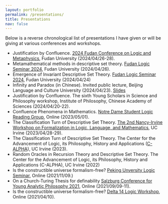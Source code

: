 ```yaml
---
layout: portfolio
permalink: /presentations/
title: Presentations
nav: false
---
```

Below is a reverse chronological list of presentations I have given or will be giving at various conferences and workshops. 

- Justification by Confluence. [2024 Fudan Conference on Logic and Metaphysics](http://logic.fudan.edu.cn/event2024/fclm), Fudan University (2024/04/26-28).
- Metamathematical methods in descriptive set theory. [Fudan Logic Seminar 2024](http://logic.fudan.edu.cn/event2024/seminar), Fudan University (2024/04/26).
- Emergence of Invariant Descriptive Set Theory. [Fudan Logic Seminar 2024](http://logic.fudan.edu.cn/event2024/seminar), Fudan University (2024/04/24)
- Infinity and Paradox (in Chinese). Invited public lecture, Beijing Language and Culture University (2024/04/23). [Slides](infinity_paradox_chinese.pdf)
- Justification by Confluence. The sixth Young Scholars in Science and Philosophy workshop, Institute of Philosophy, Chinese Academy of Sciences (2024/04/20-22).
- Confluence Phenomena in Mathematics. [Notre Dame Student Logic Reading Group](https://sites.nd.edu/yuanshan-li/logic-reading-group/), Online (2023/05/01).
- The Classification Turn of Descriptive Set Theory. [The 2nd Nancy-Irvine Workshop on Formalization in Logic, Language, and Mathematics](https://www.socsci.uci.edu/newsevents/events/2023/2023-04-28-nancy-irvine-workshop.php), UC Irvine (2023/04/28-29).
- The Classification Turn of Descriptive Set Theory. The Center for the Advancement of Logic, its Philosophy, History and Applications ([C-ALPHA](https://www.calpha.socsci.uci.edu/index.php)), UC Irvine (2023).
- Random Oracles in Recursion Theory and Descriptive Set Theory. The Center for the Advancement of Logic, its Philosophy, History and Applications (C-ALPHA), UC Irvine (2022)
- Is the constructible universe formalism-free? [Peking Unversity Logic Seminar](https://logic.pku.edu.cn/xzdt/ltjh/517709.htm), Online (2021/11/09.)
- On a Church-Turing Thesis for definability [Salzburg Conference for Young Analytic Philosophy 2021](https://sophia-conference.org/), Online (2021/09/09-11).
- Is the constructible universe formalism-free? [Delta 14 Logic Workshop](https://sites.google.com/view/gshen/meetings/delta_14), Online (2021/04/10).

